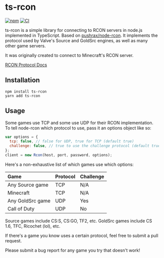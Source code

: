 # ts-rcon

[![npm](https://img.shields.io/npm/v/ts-rcon)](https://www.npmjs.com/package/ts-rcon) [![CI](https://github.com/bmiddha/ts-rcon/actions/workflows/main.yml/badge.svg)](https://github.com/bmiddha/ts-rcon/actions/workflows/main.yml)

ts-rcon is a simple library for connecting to RCON servers in node.js implemented in TypeScript.
Based on [pushrax/node-rcon](https://github.com/pushrax/node-rcon).
It implements the protocol used by Valve's Source and GoldSrc engines,
as well as many other game servers.

It was originally created to connect to Minecraft's RCON server.

[RCON Protocol Docs](https://developer.valvesoftware.com/wiki/Source_RCON_Protocol)

## Installation

```shell
npm install ts-rcon
yarn add ts-rcon
```

## Usage

Some games use TCP and some use UDP for their RCON implementation. To tell
node-rcon which protocol to use, pass it an options object like so:

```javascript
var options = {
  tcp: false, // false for UDP, true for TCP (default true)
  challenge: false, // true to use the challenge protocol (default true)
};
client = new Rcon(host, port, password, options);
```

Here's a non-exhaustive list of which games use which options:

| Game             | Protocol | Challenge |
| :--------------- | :------- | :-------- |
| Any Source game  | TCP      | N/A       |
| Minecraft        | TCP      | N/A       |
| Any GoldSrc game | UDP      | Yes       |
| Call of Duty     | UDP      | No        |

Source games include CS:S, CS:GO, TF2, etc. GoldSrc games include CS 1.6, TFC,
Ricochet (lol), etc.

If there's a game you know uses a certain protocol, feel free to submit a pull
request.

Please submit a bug report for any game you try that doesn't work!
